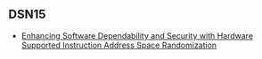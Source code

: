 ## DSN15

- [Enhancing Software Dependability and Security with Hardware Supported Instruction Address Space Randomization](http://ieeexplore.ieee.org/stamp/stamp.jsp?tp=&arnumber=7266855)
